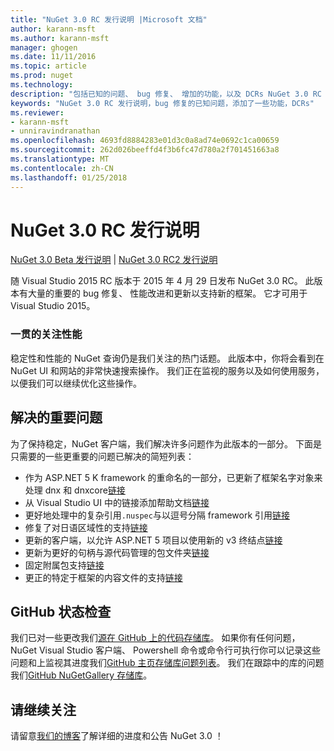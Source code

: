 ```yaml
---
title: "NuGet 3.0 RC 发行说明 |Microsoft 文档"
author: karann-msft
ms.author: karann-msft
manager: ghogen
ms.date: 11/11/2016
ms.topic: article
ms.prod: nuget
ms.technology: 
description: "包括已知的问题、 bug 修复、 增加的功能，以及 DCRs NuGet 3.0 RC 的发行说明。"
keywords: "NuGet 3.0 RC 发行说明，bug 修复的已知问题，添加了一些功能，DCRs"
ms.reviewer:
- karann-msft
- unniravindranathan
ms.openlocfilehash: 4693fd8884283e01d3c0a8ad74e0692c1ca00659
ms.sourcegitcommit: 262d026beeffd4f3b6fc47d780a2f701451663a8
ms.translationtype: MT
ms.contentlocale: zh-CN
ms.lasthandoff: 01/25/2018
---
```

# <a name="nuget-30-rc-release-notes"></a>NuGet 3.0 RC 发行说明

[NuGet 3.0 Beta 发行说明](../release-notes/nuget-3.0-beta.md) | [NuGet 3.0 RC2 发行说明](../release-notes/nuget-3.0-RC2.md)

随 Visual Studio 2015 RC 版本于 2015 年 4 月 29 日发布 NuGet 3.0 RC。 此版本有大量的重要的 bug 修复、 性能改进和更新以支持新的框架。  它才可用于 Visual Studio 2015。

### <a name="continued-focus-on-performance"></a>一贯的关注性能

稳定性和性能的 NuGet 查询仍是我们关注的热门话题。  此版本中，你将会看到在 NuGet UI 和网站的非常快速搜索操作。  我们正在监视的服务以及如何使用服务，以便我们可以继续优化这些操作。

## <a name="significant-issues-resolved"></a>解决的重要问题

为了保持稳定，NuGet 客户端，我们解决许多问题作为此版本的一部分。  下面是只需要的一些更重要的问题已解决的简短列表：

* 作为 ASP.NET 5 K framework 的重命名的一部分，已更新了框架名字对象来处理 dnx 和 dnxcore[链接](https://github.com/NuGet/Home/issues/215)
* 从 Visual Studio UI 中的链接添加帮助文档[链接](https://github.com/NuGet/Home/issues/232)
* 更好地处理中的复杂引用`.nuspec`与以逗号分隔 framework 引用[链接](https://github.com/NuGet/Home/issues/276)
* 修复了对日语区域性的支持[链接](https://github.com/NuGet/Home/issues/253)
* 更新的客户端，以允许 ASP.NET 5 项目以使用新的 v3 终结点[链接](https://github.com/NuGet/Home/issues/219)
* 更新为更好的句柄与源代码管理的包文件夹[链接](https://github.com/NuGet/Home/issues/56)
* 固定附属包支持[链接](https://github.com/NuGet/Home/issues/17)
* 更正的特定于框架的内容文件的支持[链接](https://github.com/NuGet/Home/issues/18)

## <a name="github-presence-overhaul"></a>GitHub 状态检查

我们已对一些更改我们[源在 GitHub 上的代码存储库](http://github.com/nuget/home)。  如果你有任何问题，NuGet Visual Studio 客户端、 Powershell 命令或命令行可执行你可以记录这些问题和上监视其进度我们[GitHub 主页存储库问题列表](http://github.com/nuget/home/issues)。  我们在跟踪中的库的问题我们[GitHub NuGetGallery 存储库](http://github.com/nuget/NuGetGallery/issues)。


## <a name="stay-tuned"></a>请继续关注

请留意[我们的博客](http://blog.nuget.org)了解详细的进度和公告 NuGet 3.0 ！